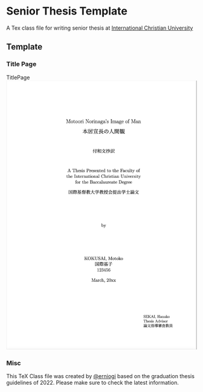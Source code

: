 # Senior Thesis Template

A Tex class file for writing senior thesis at [International Christian University](https://www.icu.ac.jp/)

## Template

### Title Page

TitlePage
![titlepage](https://github.com/erniogi/ICU-ThesisTemplate/blob/main/src/titlepage.png)

### Misc

This TeX Class file was created by [@erniogi](https://github.com/erniogi) based on the graduation thesis guidelines of 2022. Please make sure to check the latest information.
